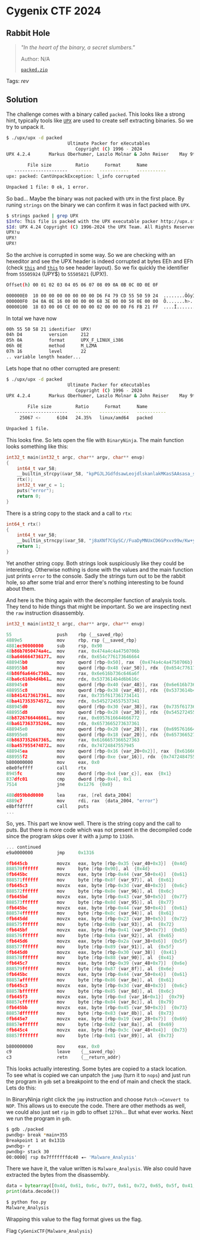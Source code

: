 # Cygenix CTF 2024

## Rabbit Hole

> *"In the heart of the binary, a secret slumbers."*
>
>  Author: N/A
>
> [`packed.zip`](packed.zip)

Tags: _rev_

## Solution
The challenge comes with a binary called `packed`. This looks like a strong hint, typically tools like [`UPX`](https://upx.github.io/) are used to create self extracting binaries. So we try to unpack it.

```bash
$ ./upx/upx -d packed
                       Ultimate Packer for eXecutables
                          Copyright (C) 1996 - 2024
UPX 4.2.4       Markus Oberhumer, Laszlo Molnar & John Reiser    May 9th 2024

        File size         Ratio      Format      Name
   --------------------   ------   -----------   -----------
upx: packed: CantUnpackException: l_info corrupted

Unpacked 1 file: 0 ok, 1 error.
```

So bad... Maybe the binary was not packed with `UPX` in the first place. By runing `strings` on the binary we can confirm it was in fact packed with `UPX`.

```bash
$ strings packed | grep UPX
$Info: This file is packed with the UPX executable packer http://upx.sf.net $
$Id: UPX 4.24 Copyright (C) 1996-2024 the UPX Team. All Rights Reserved. $
UPX!u
UPX!
UPX!
```

So the archive is corrupted in some way. So we are checking with an hexeditor and see the UPX header is indeed corrupted at bytes EEh and EFh (check [`this`](https://github.com/upx/upx/blob/devel/src/stub/src/include/header.S) and [`this`](https://github.com/upx/upx/blob/devel/src/packhead.cpp#L179) to see header layout). So we fix quickly the identifier from `55505924` (UPY$) to `55505821` (UPX!). 

```bash
Offset(h) 00 01 02 03 04 05 06 07 08 09 0A 0B 0C 0D 0E 0F

000000E0  10 00 00 00 00 00 00 00 D6 F4 79 CD 55 50 59 24  ........ÖôyÍUPY$
000000F0  D4 0A 0E 16 00 00 00 00 68 3E 00 00 50 0E 00 00  Ô.......h>..P...
00000100  18 03 00 00 CE 00 00 00 02 00 00 00 F6 FB 21 FF  ....Î.......öû!ÿ
```

In total we have now

```bash
00h 55 50 58 21 identifier  UPX!
04h D4          version     212
05h 0A          format      UPX_F_LINUX_i386
06h 0E          method      M_LZMA
07h 16          level       22
.. variable length header...
```

Lets hope that no other corrupted are present:

```bash
$ ./upx/upx -d packed
                       Ultimate Packer for eXecutables
                          Copyright (C) 1996 - 2024
UPX 4.2.4       Markus Oberhumer, Laszlo Molnar & John Reiser    May 9th 2024

        File size         Ratio      Format      Name
   --------------------   ------   -----------   -----------
     25067 <-      6104   24.35%   linux/amd64   packed

Unpacked 1 file.
```

This looks fine. So lets open the file with `BinaryNinja`. The main function looks something like this:

```c
int32_t main(int32_t argc, char** argv, char** envp)
{
    int64_t var_58;
    __builtin_strcpy(&var_58, "kpPGJLJGdfdsawLeojdlskanlakMKasSAAsasa_sAsSWErRTrgfDfaWiascsRfsefaEyUGHrt");
    rtx();
    int32_t var_c = 1;
    puts("error");
    return 0;
}
```

There is a string copy to the stack and a call to `rtx`: 

```c
int64_t rtx()
{
    int64_t var_58;
    __builtin_strncpy(&var_58, "j8aXNf7CGySC//FuaDyMNUxCD6GPxvx99w/Kw+yHpDMsgKtIgiMnvU8cqe9k/My+", 0x41);
    return 1;
}
```

Yet another string copy. Both strings look suspiciously like they could be interesting. Otherwise nothing is done with the values and the main function just prints `error` to the console. Sadly the strings turn out to be the rabbit hole, so after some trial and error there's nothing interesting to be found about them. 

And here is the thing again with the decompiler function of analysis tools. They tend to hide things that might be important. So we are inspecting next the `raw` instruction disassembly.

```c
int32_t main(int32_t argc, char** argv, char** envp)

55                 push    rbp {__saved_rbp}
4889e5             mov     rbp, rsp {__saved_rbp}
4881ec90000000     sub     rsp, 0x90
48b86b7050474a4c…  mov     rax, 0x474a4c4a4750706b
48ba646664736177…  mov     rdx, 0x654c776173646664
488945b0           mov     qword [rbp-0x50], rax  {0x474a4c4a4750706b}
488955b8           mov     qword [rbp-0x48 {var_50}], rdx  {0x654c776173646664}
48b86f6a646c736b…  mov     rax, 0x6e616b736c646a6f
48ba6c616b4d4b61…  mov     rdx, 0x5373614b4d6b616c
488945c0           mov     qword [rbp-0x40 {var_48}], rax  {0x6e616b736c646a6f}
488955c8           mov     qword [rbp-0x38 {var_40}], rdx  {0x5373614b4d6b616c}
48b8414173617361…  mov     rax, 0x735f617361734141
48ba417353574572…  mov     rdx, 0x5452724557537341
488945d0           mov     qword [rbp-0x30 {var_38}], rax  {0x735f617361734141}
488955d8           mov     qword [rbp-0x28 {var_30}], rdx  {0x5452724557537341}
48b8726766446661…  mov     rax, 0x6957616644666772
48ba617363735266…  mov     rdx, 0x6573665273637361
488945e0           mov     qword [rbp-0x20 {var_28}], rax  {0x6957616644666772}
488955e8           mov     qword [rbp-0x18 {var_20}], rdx  {0x6573665273637361}
48b8637352667365…  mov     rax, 0x6166657366527363
48ba457955474872…  mov     rdx, 0x74724847557945
488945ea           mov     qword [rbp-0x16 {var_20+0x2}], rax  {0x6166657366527363}
488955f2           mov     qword [rbp-0xe {var_16}], rdx  {0x74724847557945}
b800000000         mov     eax, 0x0
e8e0feffff         call    rtx
8945fc             mov     dword [rbp-0x4 {var_c}], eax  {0x1}
837dfc01           cmp     dword [rbp-0x4], 0x1
7514               jne     0x1276  {0x0}

488d059b0d0000     lea     rax, [rel data_2004]
4889c7             mov     rdi, rax  {data_2004, "error"}
e8bffdffff         call    puts
...
```

So, yes. This part we know well. There is the string copy and the call to puts. But there is more code which was not present in the decompiled code since the program skips over it with a jump to `1316h`.

```c
... continued
e9a0000000         jmp     0x1316

0fb645cb           movzx   eax, byte [rbp-0x35 {var_40+0x3}]  {0x4d}
888570ffffff       mov     byte [rbp-0x90], al  {0x4d}
0fb645bc           movzx   eax, byte [rbp-0x44 {var_50+0x4}]  {0x61}
888571ffffff       mov     byte [rbp-0x8f {var_97}], al  {0x61}
0fb645c3           movzx   eax, byte [rbp-0x3d {var_48+0x3}]  {0x6c}
888572ffffff       mov     byte [rbp-0x8e {var_96}], al  {0x6c}
0fb645bd           movzx   eax, byte [rbp-0x43 {var_50+0x5}]  {0x77}
888573ffffff       mov     byte [rbp-0x8d {var_95}], al  {0x77}
0fb645bc           movzx   eax, byte [rbp-0x44 {var_50+0x4}]  {0x61}
888574ffffff       mov     byte [rbp-0x8c {var_94}], al  {0x61}
0fb645dd           movzx   eax, byte [rbp-0x23 {var_30+0x5}]  {0x72}
888575ffffff       mov     byte [rbp-0x8b {var_93}], al  {0x72}
0fb645bf           movzx   eax, byte [rbp-0x41 {var_50+0x7}]  {0x65}
888576ffffff       mov     byte [rbp-0x8a {var_92}], al  {0x65}
0fb645d6           movzx   eax, byte [rbp-0x2a {var_38+0x6}]  {0x5f}
888577ffffff       mov     byte [rbp-0x89 {var_91}], al  {0x5f}
0fb645d0           movzx   eax, byte [rbp-0x30 {var_38}]  {0x41}
888578ffffff       mov     byte [rbp-0x88 {var_90}], al  {0x41}
0fb645c7           movzx   eax, byte [rbp-0x39 {var_48+0x7}]  {0x6e}
888579ffffff       mov     byte [rbp-0x87 {var_8f}], al  {0x6e}
0fb645bc           movzx   eax, byte [rbp-0x44 {var_50+0x4}]  {0x61}
88857affffff       mov     byte [rbp-0x86 {var_8e}], al  {0x61}
0fb645c3           movzx   eax, byte [rbp-0x3d {var_48+0x3}]  {0x6c}
88857bffffff       mov     byte [rbp-0x85 {var_8d}], al  {0x6c}
0fb645f3           movzx   eax, byte [rbp-0xd {var_16+0x1}]  {0x79}
88857cffffff       mov     byte [rbp-0x84 {var_8c}], al  {0x79}
0fb645bb           movzx   eax, byte [rbp-0x45 {var_50+0x3}]  {0x73}
88857dffffff       mov     byte [rbp-0x83 {var_8b}], al  {0x73}
0fb645e7           movzx   eax, byte [rbp-0x19 {var_28+0x7}]  {0x69}
88857effffff       mov     byte [rbp-0x82 {var_8a}], al  {0x69}
0fb645c4           movzx   eax, byte [rbp-0x3c {var_48+0x4}]  {0x73}
88857fffffff       mov     byte [rbp-0x81 {var_89}], al  {0x73}

b800000000         mov     eax, 0x0
c9                 leave    {__saved_rbp}
c3                 retn     {__return_addr}
```

This looks actually interesting. Some bytes are copied to a stack location. To see what is copied we can unpatch the `jump` (turn it to `nops`) and just run the program in `gdb` set a breakpoint to the end of main and check the stack. Lets do this:

In BinaryNinja right click the `jmp` instruction and choose `Patch->Convert to NOP`. This allows us to execute the code. There are other methods as well, we could also just set `rip` in gdb to offset `1276h`... But what ever works. Next we run the program in `gdb`.

```bash
$ gdb ./packed
pwndbg> break *main+355
Breakpoint 1 at 0x131b
pwndbg> r
pwndbg> stack 30
00:0000│ rsp 0x7fffffffdc40 ◂— 'Malware_Analysis'
```

There we have it, the value written is `Malware_Analysis`. We also could have extracted the bytes from the disassembly.

```python
data = bytearray([0x4d, 0x61, 0x6c, 0x77, 0x61, 0x72, 0x65, 0x5f, 0x41, 0x6e, 0x61, 0x6c, 0x79, 0x73, 0x69, 0x73])
print(data.decode())
```

```bash
$ python foo.py
Malware_Analysis
```

Wrapping this value to the flag format gives us the flag.

Flag `CyGenixCTF{Malware_Analysis}`